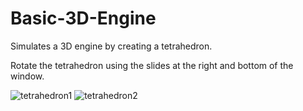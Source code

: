 # Basic-3D-Engine
Simulates a 3D engine by creating a tetrahedron.

Rotate the tetrahedron using the slides at the right and bottom of the window.

![tetrahedron1](https://user-images.githubusercontent.com/76133698/152290680-121617b8-01d6-444c-a573-9357939c4921.PNG)
![tetrahedron2](https://user-images.githubusercontent.com/76133698/152290684-aee45d8f-a60e-433a-8e7e-8ca6f0a636c9.PNG)
